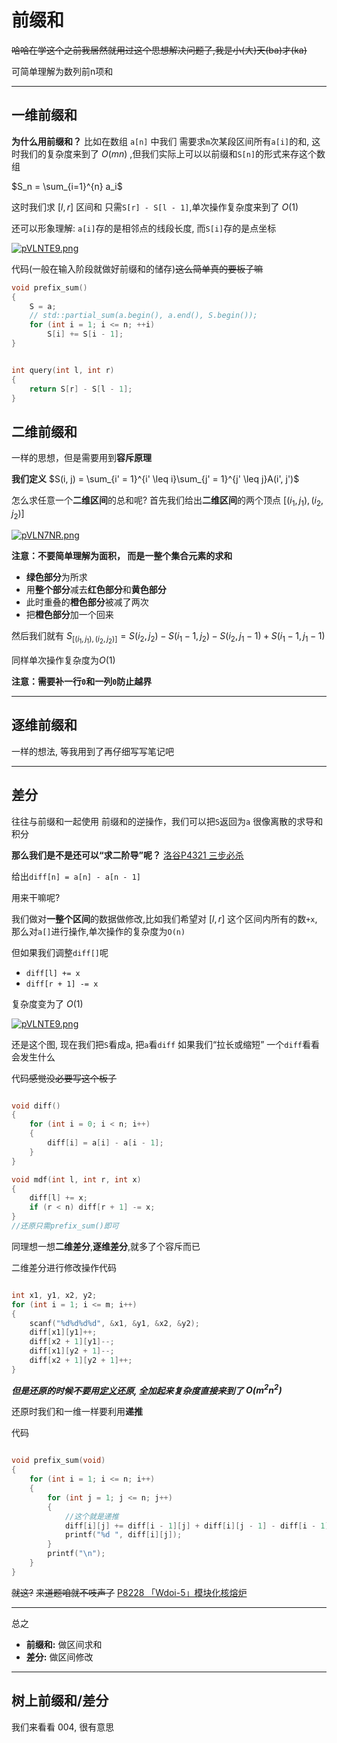 # 前缀和

~~哈哈在学这个之前我居然就用过这个思想解决问题了,我是小(大)天(ba)才(ka)~~

可简单理解为数列前n项和

---

## 一维前缀和

**为什么用前缀和？**
比如在数组 `a[n]` 中我们 需要求`m`次某段区间所有`a[i]`的和, 这时我们的复杂度来到了 $O(mn)$ ,但我们实际上可以以前缀和`S[n]`的形式来存这个数组

$S_n = \sum_{i=1}^{n} a_i$

这时我们求 $[l,r]$ 区间和 只需`S[r] - S[l - 1]`,单次操作复杂度来到了 $O(1)$

还可以形象理解: `a[i]`存的是相邻点的线段长度, 而`S[i]`存的是点坐标

[![pVLNTE9.png](https://s21.ax1x.com/2025/10/18/pVLNTE9.png)](https://imgchr.com/i/pVLNTE9)

代码(一般在输入阶段就做好前缀和的储存)~~这么简单真的要板子嘛~~
```cpp
void prefix_sum()
{
    S = a;
    // std::partial_sum(a.begin(), a.end(), S.begin());
    for (int i = 1; i <= n; ++i)
        S[i] += S[i - 1];
}


int query(int l, int r) 
{
    return S[r] - S[l - 1];
}
```

## 二维前缀和

一样的思想，但是需要用到**容斥原理**

**我们定义**
$S(i, j) = \sum_{i' = 1}^{i' \leq i}\sum_{j' = 1}^{j' \leq j}A(i', j')$

怎么求任意一个**二维区间**的总和呢?
首先我们给出**二维区间**的两个顶点 $[(i_1, j_1), (i_2, j_2)]$

[![pVLN7NR.png](https://s21.ax1x.com/2025/10/18/pVLN7NR.png)](https://imgchr.com/i/pVLN7NR)

**注意：不要简单理解为面积， 而是一整个集合元素的求和**

- **绿色部分**为所求
- 用**整个部分**减去**红色部分**和**黄色部分**
- 此时重叠的**橙色部分**被减了两次
- 把**橙色部分**加一个回来

然后我们就有
$S_{[(i_1, j_1), (i_2, j_2)]} = S(i_2, j_2) - S(i_1 - 1, j_2) - S(i_2, j_1 - 1) + S(i_1 - 1, j_1 - 1)$

同样单次操作复杂度为$O(1)$

**注意：需要补一行`0`和一列`0`防止越界**

---

## 逐维前缀和

一样的想法, 等我用到了再仔细写写笔记吧

---

## 差分

往往与前缀和一起使用
前缀和的逆操作，我们可以把`S`返回为`a`
很像离散的求导和积分

**那么我们是不是还可以“求二阶导”呢？**
[洛谷P4321 三步必杀](https://www.luogu.com.cn/problem/P4231)

给出`diff[n] = a[n] - a[n - 1]`

用来干嘛呢?

我们做对**一整个区间**的数据做修改,比如我们希望对 $[l,r]$ 这个区间内所有的数`+x`, 那么对`a[]`进行操作,单次操作的复杂度为`O(n)`

但如果我们调整`diff[]`呢
- `diff[l] += x`
- `diff[r + 1] -= x`

复杂度变为了 $O(1)$

[![pVLNTE9.png](https://s21.ax1x.com/2025/10/18/pVLNTE9.png)](https://imgchr.com/i/pVLNTE9)

还是这个图, 现在我们把`S`看成`a`, 把`a`看`diff`
如果我们“拉长或缩短” 一个`diff`看看会发生什么

代码~~感觉没必要写这个板子~~
```cpp

void diff()
{
    for (int i = 0; i < n; i++)
    {
        diff[i] = a[i] - a[i - 1];
    } 
}

void mdf(int l, int r, int x)
{
    diff[l] += x;
    if (r < n) diff[r + 1] -= x;
}
//还原只需prefix_sum()即可
```

同理想一想**二维差分**,**逐维差分**,就多了个容斥而已

二维差分进行修改操作代码
```cpp

int x1, y1, x2, y2;
for (int i = 1; i <= m; i++)
{
    scanf("%d%d%d%d", &x1, &y1, &x2, &y2);
    diff[x1][y1]++;
    diff[x2 + 1][y1]--;
    diff[x1][y2 + 1]--;
    diff[x2 + 1][y2 + 1]++;
}
```

***但是还原的时候不要用[定义](#二维前缀和)还原, 全加起来复杂度直接来到了 $O(m^2n^2)$***

还原时我们和一维一样要利用**递推**


代码
```cpp

void prefix_sum(void)
{
    for (int i = 1; i <= n; i++)
    {
        for (int j = 1; j <= n; j++)
        {    
            //这个就是递推
            diff[i][j] += diff[i - 1][j] + diff[i][j - 1] - diff[i - 1][j - 1];
            printf("%d ", diff[i][j]);    
        }
        printf("\n"); 
    }            
}
```



~~就这?~~
~~来道题咱就不吱声了~~
[P8228 「Wdoi-5」模块化核熔炉](https://www.luogu.com.cn/problem/P8228)

---

总之
- **前缀和:** 做区间求和
- **差分:** 做区间修改

---

## 树上前缀和/差分

我们来看看 004, 很有意思